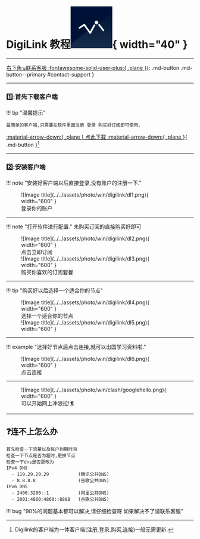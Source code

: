# DigiLink 教程![Image title](../../assets/photo/win/digilink/digilinklogo.png){ width="40" }
---

[右下角↘️联系客服 :fontawesome-solid-user-plus:{ .plane }](javascript:void(0);){: .md-button .md-button--primary #contact-support }

---

### 1️⃣:首先下载客户端
!!! tip "温馨提示"
    
    最简单的客户端,只需要在软件里面注册 登录 购买好订阅即可使用.
    
[:material-arrow-down:{ .plane } 点此下载 :material-arrow-down:{ .plane }](https://down.papawall.cc/Digilink.exe){ .md-button }[^1] 

---

### 2️⃣:安装客户端
!!! note "安装好客户端以后直接登录,没有账户的注册一下."
<figure markdown="span">
![Image title](../../assets/photo/win/digilink/dl1.png){ width="600" }
  <figcaption>登录你的账户</figcaption>
</figure>

---

!!! note "打开软件进行配置."
    未购买订阅的直接购买好即可

<figure markdown="span">
![Image title](../../assets/photo/win/digilink/dl2.png){ width="600" }
  <figcaption>点击立即订阅</figcaption>
![Image title](../../assets/photo/win/digilink/dl3.png){ width="600" }
  <figcaption>购买你喜欢的订阅套餐</figcaption>
</figure>

---

!!! tip "购买好以后选择一个适合你的节点"

<figure markdown="span">
![Image title](../../assets/photo/win/digilink/dl4.png){ width="600" }
  <figcaption>选择一个适合你的节点</figcaption>
![Image title](../../assets/photo/win/digilink/dl5.png){ width="600" }
  <figcaption></figcaption>
</figure>

---

!!! example "选择好节点后点击连接,就可以出国学习资料啦."

<figure markdown="span">
![Image title](../../assets/photo/win/digilink/dl6.png){ width="600" }
  <figcaption>点击连接</figcaption>
</figure>

---

<figure markdown="span">
![Image title](../../assets/photo/win/clash/googlehello.png){ width="600" }
  <figcaption>可以开始网上冲浪拉!🏄‍</figcaption>
</figure>

---

## ❓连不上怎么办
    首先检查一下流量以及账户到期时间
    检查一下节点是否为超时,更换节点
    检查一下dns是否更改为
    IPv4 DNS
      - 119.29.29.29           (腾讯公共DNS)
      - 8.8.8.8                (谷歌公共DNS)
    IPv6 DNS
      - 2400:3200::1           (阿里公共DNS)
      - 2001:4860:4860::8888   (谷歌公共DNS)
!!! bug "90%的问题基本都可以解决,请仔细检查呀 如果解决不了请联系客服"

[^1]: Digilink的客户端为一体客户端(注册,登录,购买,连接)一般无需更新.